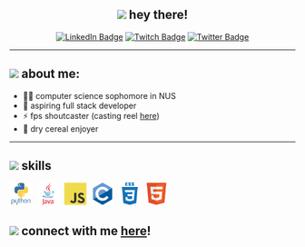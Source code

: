 <div id="header" align="center">
  <h2><img src="https://cdn.7tv.app/emote/60aeec1712d7701491f89cf5/2x.webp" width="40"/> hey there!</h2>
</div>

<div id="badges" align="center">
  <a href="https://www.linkedin.com/in/jai-ng-jia-yi/">
  <img src="https://img.shields.io/badge/LinkedIn-blue?style=for-the-badge&logo=linkedin&logoColor=white" alt="LinkedIn Badge"/></a>
  <a href="https://www.twitch.tv/gremmyz/">
  <img src="https://img.shields.io/badge/Twitch-blueviolet?style=for-the-badge&logo=twitch&logoColor=white" alt="Twitch Badge"/></a>
  <a href="https://twitter.com/gremmyzwastaken/">
  <img src="https://img.shields.io/badge/Twitter-blue?style=for-the-badge&logo=twitter&logoColor=white" alt="Twitter Badge"/></a>
</div>

---

<div id="about-me-head">
  <h2><img src="https://cdn.7tv.app/emote/60ae7316f7c927fad14e6ca2/2x.webp" width="30"/> about me:</h2>
</div>

  - :woman_technologist: computer science sophomore in NUS
  - :briefcase: aspiring full stack developer
  - :zap: fps shoutcaster (casting reel <a href="https://youtu.be/q6xF_J7uA2I">here</a>)
  - :bowl_with_spoon: dry cereal enjoyer

---

<div id="languages-head">
  <h2><img src="https://cdn.7tv.app/emote/60b2876f4f32610f15bfc5dc/2x.webp" width="30"/> skills</h2>
</div>
<div id="languages">
  <img src="https://github.com/devicons/devicon/blob/master/icons/python/python-original-wordmark.svg" title="Python" alt="Python" width="40" height="40"/>&nbsp;
  <img src="https://github.com/devicons/devicon/blob/master/icons/java/java-original-wordmark.svg" title="Java" alt="Java" width="40" height="40"/>&nbsp;
  <img src="https://github.com/devicons/devicon/blob/master/icons/javascript/javascript-original.svg" title="JavaScript" alt="JavaScript" width="40" height="40"/>&nbsp;
  <img src="https://github.com/devicons/devicon/blob/master/icons/c/c-original.svg" title="C" alt="C" width="40" height="40"/>&nbsp;
  <img src="https://github.com/devicons/devicon/blob/master/icons/css3/css3-plain-wordmark.svg"  title="CSS3" alt="CSS" width="40" height="40"/>&nbsp;
  <img src="https://github.com/devicons/devicon/blob/master/icons/html5/html5-original.svg" title="HTML5" alt="HTML" width="40" height="40"/>&nbsp;
 </div>
 
 <div id="connect">
  <h2><img src="https://cdn.7tv.app/emote/6239577d6cf512e934d3e64a/2x.webp" width="30"/> connect with me <a href="https://www.linkedin.com/in/jai-ng-jia-yi/">here</a>!</h2>
 </div>
 




